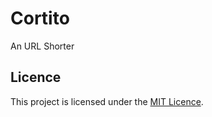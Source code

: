 # Cortito

An URL Shorter

## Licence

This project is licensed under the [MIT Licence](./license).
